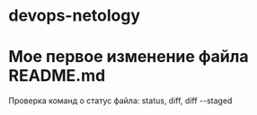 # devops-netology

# Мое первое изменение файла README.md

Проверка команд о статус файла: status, diff, diff --staged
